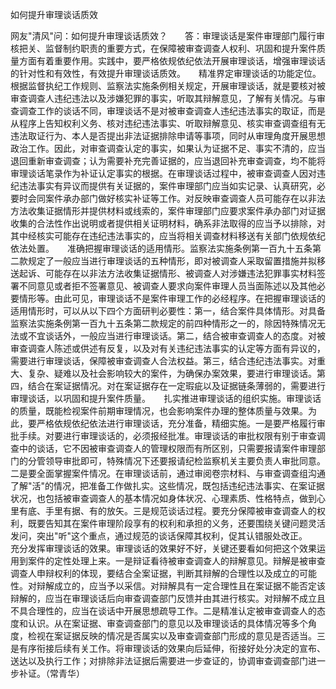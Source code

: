 如何提升审理谈话质效

网友"清风"问：如何提升审理谈话质效？　　答：审理谈话是案件审理部门履行审核把关、监督制约职责的重要方式，在保障被审查调查人权利、巩固和提升案件质量方面有着重要作用。实践中，要严格依规依纪依法开展审理谈话，增强审理谈话的针对性和有效性，有效提升审理谈话质效。　　精准界定审理谈话的功能定位。根据监督执纪工作规则、监察法实施条例相关规定，开展审理谈话，就是要核对被审查调查人违纪违法以及涉嫌犯罪的事实，听取其辩解意见，了解有关情况。与审查调查工作的谈话不同，审理谈话不是对被审查调查人违纪违法事实的取证，而是从程序上告知权利义务、核对违纪违法事实、听取辩解意见、核实审查调查组有无违法取证行为、本人是否提出非法证据排除申请等事项，同时从审理角度开展思想政治工作。因此，对审查调查认定的事实，如果认为证据不足、事实不清的，应当退回重新审查调查；认为需要补充完善证据的，应当退回补充审查调查，均不能将审理谈话笔录作为补证认定事实的根据。在审理谈话过程中，被审查调查人因对违纪违法事实有异议而提供有关证据的，案件审理部门应当如实记录、认真研究，必要时会同案件承办部门做好核实补证等工作。对反映审查调查人员可能存在以非法方法收集证据情形并提供材料或线索的，案件审理部门应要求案件承办部门对证据收集的合法性作出说明或者提供相关证明材料，确系非法取得的应当予以排除，对其中经核实可能存在违纪违法事实的，应当将相关调查材料移送有关部门依规依纪依法处置。　　准确把握审理谈话的适用情形。监察法实施条例第一百九十五条第二款规定了一般应当进行审理谈话的五种情形，即对被调查人采取留置措施并拟移送起诉、可能存在以非法方法收集证据情形、被调查人对涉嫌违法犯罪事实材料签署不同意见或者拒不签署意见、被调查人要求向案件审理人员当面陈述以及其他必要情形等。由此可见，审理谈话不是案件审理工作的必经程序。在把握审理谈话的适用情形时，可以从以下四个方面研判必要性：第一，结合案件具体情形。对具备监察法实施条例第一百九十五条第二款规定的前四种情形之一的，除因特殊情况无法或不宜谈话外，一般应当进行审理谈话。第二，结合被审查调查人的态度。对被审查调查人陈述或供述有反复，以及对有关违纪违法事实的认定等方面有异议的，需要进行审理谈话，保障被审查调查人合法权益。第三，结合违纪违法事实。对重大、复杂、疑难以及社会影响较大的案件，为确保办案效果，要进行审理谈话。第四，结合在案证据情况。对在案证据存在一定瑕疵以及证据链条薄弱的，需要进行审理谈话，以巩固和提升案件质量。　　扎实推进审理谈话的组织实施。审理谈话的质量，既能检视案件前期审理情况，也会影响案件办理的整体质量与效果。为此，要严格依规依纪依法进行审理谈话，充分准备，精细实施。一是要严格履行审批手续。对要进行审理谈话的，必须报经批准。审理谈话的审批权限有别于审查调查中的谈话，它不因被审查调查人的管理权限而有所区别，只需要报请案件审理部门的分管领导审批即可，特殊情况下还要报请纪检监察机关主要负责人审批同意。二是要全面掌握案件情况。在审理谈话前，通过审阅卷宗材料、与审查调查组沟通了解"活"的情况，把准备工作做扎实。这些情况，既包括违纪违法事实、在案证据状况，也包括被审查调查人的基本情况如身体状况、心理素质、性格特点，做到心里有底、手里有据、有的放矢。三是规范谈话过程。要充分保障被审查调查人的权利，既要告知其在案件审理阶段享有的权利和承担的义务，还要围绕关键问题灵活发问，突出"听"这个重点，通过规范的谈话保障其权利，促其认错服处改正。　　充分发挥审理谈话的效果。审理谈话的效果好不好，关键还要看如何把这个效果运用到案件的定性处理上来。一是辩证看待被审查调查人的辩解意见。辩解是被审查调查人申辩权利的体现，要结合全案证据，判断其辩解的合理性以及成立的可能性。对辩解成立的，应当予以采信。对辩解具有一定合理性且在案证据不能否定该辩解的，应当在审理谈话后向审查调查部门反馈并由其进行核实。对辩解不成立且不具合理性的，应当在谈话中开展思想疏导工作。二是精准认定被审查调查人的态度和认识。从在案证据、审查调查部门的意见以及审理谈话的具体情况等多个角度，检视在案证据反映的情况是否属实以及审查调查部门形成的意见是否适当。三是有序衔接后续有关工作。将审理谈话的效果向后延伸，衔接好处分决定的宣布、送达以及执行工作；对排除非法证据后需要进一步查证的，协调审查调查部门进一步补证。（常青华）
